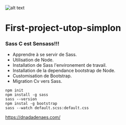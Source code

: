 ![alt text](https://cdn.freebiesupply.com/logos/thumbs/2x/sass-1-logo.png)
<p align="center">
<h1>First-project-utop-simplon</h1>

<h3>Sass C est Sensass!!!</h3></p>

*  Apprendre à se servir de Sass.
*  Utilisation de Node.
*  Installation de Sass l'environement de travail.
*  Installation de la dependance bootstrap de Node.
*  Customisation de Bootstrap.
*  Migration Cv vers Sass.

```node
npm init
npm install -g sass
sass --version
npm instal -g bootstrap
sass --watch default.scss:default.css
```
https://dnadadenaes.com/
